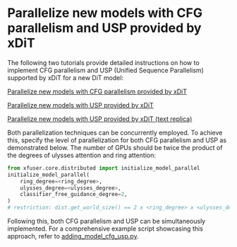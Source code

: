 # Parallelize new models with CFG parallelism and USP provided by xDiT

The following two tutorials provide detailed instructions on how to implement CFG parallelism and USP (Unified Sequence Parallelism) supported by xDiT for a new DiT model:

[Parallelize new models with CFG parallelism provided by xDiT](adding_model_cfg.md)

[Parallelize new models with USP provided by xDiT](adding_model_usp.md)

[Parallelize new models with USP provided by xDiT (text replica)](adding_model_usp_text_replica.md)

Both parallelization techniques can be concurrently employed. To achieve this, specify the level of parallelization for both CFG parallelism and USP as demonstrated below. The number of GPUs should be twice the product of the degrees of ulysses attention and ring attention:

```python
from xfuser.core.distributed import initialize_model_parallel
initialize_model_parallel(
    ring_degree=<ring_degree>,
    ulysses_degree=<ulysses_degree>,
    classifier_free_guidance_degree=2,
)
# restriction: dist.get_world_size() == 2 x <ring_degree> x <ulysses_degree>
```

Following this, both CFG parallelism and USP can be simultaneously implemented. For a comprehensive example script showcasing this approach, refer to [adding_model_cfg_usp.py](adding_model_cfg_usp.py).

